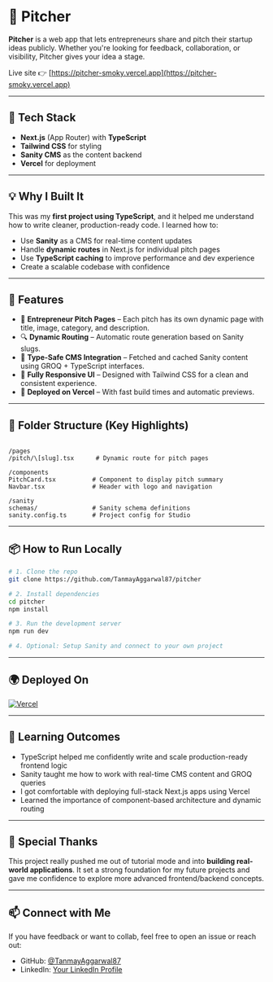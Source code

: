 
# 🎤 Pitcher

**Pitcher** is a web app that lets entrepreneurs share and pitch their startup ideas publicly. Whether you're looking for feedback, collaboration, or visibility, Pitcher gives your idea a stage.

Live site 👉 [https://pitcher-smoky.vercel.app](https://pitcher-smoky.vercel.app)

---

## 🚀 Tech Stack

- **Next.js** (App Router) with **TypeScript**
- **Tailwind CSS** for styling
- **Sanity CMS** as the content backend
- **Vercel** for deployment

---

## 💡 Why I Built It

This was my **first project using TypeScript**, and it helped me understand how to write cleaner, production-ready code. I learned how to:

- Use **Sanity** as a CMS for real-time content updates
- Handle **dynamic routes** in Next.js for individual pitch pages
- Use **TypeScript caching** to improve performance and dev experience
- Create a scalable codebase with confidence

---

## 📸 Features

- 🎯 **Entrepreneur Pitch Pages** – Each pitch has its own dynamic page with title, image, category, and description.
- 🔍 **Dynamic Routing** – Automatic route generation based on Sanity slugs.
- 🧠 **Type-Safe CMS Integration** – Fetched and cached Sanity content using GROQ + TypeScript interfaces.
- 💅 **Fully Responsive UI** – Designed with Tailwind CSS for a clean and consistent experience.
- 🚀 **Deployed on Vercel** – With fast build times and automatic previews.

---

## 📂 Folder Structure (Key Highlights)

```

/pages
/pitch/\[slug].tsx      # Dynamic route for pitch pages

/components
PitchCard.tsx          # Component to display pitch summary
Navbar.tsx             # Header with logo and navigation

/sanity
schemas/               # Sanity schema definitions
sanity.config.ts       # Project config for Studio

````

---

## 📦 How to Run Locally

```bash
# 1. Clone the repo
git clone https://github.com/TanmayAggarwal87/pitcher

# 2. Install dependencies
cd pitcher
npm install

# 3. Run the development server
npm run dev

# 4. Optional: Setup Sanity and connect to your own project
````

---

## 🌍 Deployed On

[![Vercel](https://vercel.com/button)](https://vercel.com)

---

## 🧪 Learning Outcomes

* TypeScript helped me confidently write and scale production-ready frontend logic
* Sanity taught me how to work with real-time CMS content and GROQ queries
* I got comfortable with deploying full-stack Next.js apps using Vercel
* Learned the importance of component-based architecture and dynamic routing

---

## 🙌 Special Thanks

This project really pushed me out of tutorial mode and into **building real-world applications**. It set a strong foundation for my future projects and gave me confidence to explore more advanced frontend/backend concepts.

---

## 📫 Connect with Me

If you have feedback or want to collab, feel free to open an issue or reach out:

* GitHub: [@TanmayAggarwal87](https://github.com/TanmayAggarwal87)
* LinkedIn: [Your LinkedIn Profile]([https://www.linkedin.com/in/yourprofile](https://www.linkedin.com/in/tanmay-aggarwal-2aa95632a/))

